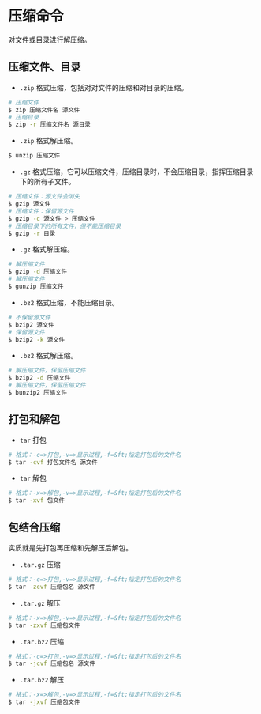 # 压缩命令
对文件或目录进行解压缩。

## 压缩文件、目录
 * `.zip` 格式压缩，包括对对文件的压缩和对目录的压缩。

```bash
# 压缩文件
$ zip 压缩文件名 源文件
# 压缩目录
$ zip -r 压缩文件名 源目录
```

 * `.zip` 格式解压缩。

```bash
$ unzip 压缩文件
```

 * `.gz` 格式压缩，它可以压缩文件，压缩目录时，不会压缩目录，指挥压缩目录下的所有子文件。

```bash
# 压缩文件：源文件会消失
$ gzip 源文件
# 压缩文件：保留源文件
$ gzip -c 源文件 > 压缩文件
# 压缩目录下的所有文件，但不能压缩目录
$ gzip -r 目录
```

 * `.gz` 格式解压缩。

```bash
# 解压缩文件
$ gzip -d 压缩文件
# 解压缩文件
$ gunzip 压缩文件
```

 * `.bz2` 格式压缩，不能压缩目录。

```bash
# 不保留源文件
$ bzip2 源文件
# 保留源文件
$ bzip2 -k 源文件
```

 * `.bz2` 格式解压缩。

```bash
# 解压缩文件，保留压缩文件
$ bzip2 -d 压缩文件
# 解压缩文件，保留压缩文件
$ bunzip2 压缩文件
```

## 打包和解包
 * `tar` 打包

```bash
# 格式：-c=>打包,-v=>显示过程,-f=&ft;指定打包后的文件名
$ tar -cvf 打包文件名 源文件
```

 * `tar` 解包

```bash
# 格式：-x=>解包,-v=>显示过程,-f=&ft;指定打包后的文件名
$ tar -xvf 包文件
```

## 包结合压缩
实质就是先打包再压缩和先解压后解包。

 * `.tar.gz` 压缩

```bash
# 格式：-c=>打包,-v=>显示过程,-f=&ft;指定打包后的文件名
$ tar -zcvf 压缩包名 源文件
```

 * `.tar.gz` 解压

```bash
# 格式：-x=>解包,-v=>显示过程,-f=&ft;指定打包后的文件名
$ tar -zxvf 压缩包文件
```

 * `.tar.bz2` 压缩

```bash
# 格式：-c=>打包,-v=>显示过程,-f=&ft;指定打包后的文件名
$ tar -jcvf 压缩包名 源文件
```

 * `.tar.bz2` 解压

```bash
# 格式：-x=>解包,-v=>显示过程,-f=&ft;指定打包后的文件名
$ tar -jxvf 压缩包文件
```
